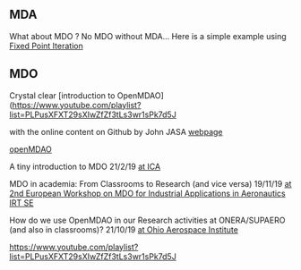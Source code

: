 
## MDA

What about MDO ? No MDO without MDA...
Here is a simple example using 
[Fixed Point Iteration ](http://htmlpreview.github.io/?https://github.com/jomorlier/mdocourse/blob/master/MDA/tutorialFPI.html) 


## MDO
Crystal clear [introduction to OpenMDAO](https://www.youtube.com/playlist?list=PLPusXFXT29sXIwZfZf3tLs3wr1sPk7d5J

with the online content on Github by John JASA [webpage](https://github.com/johnjasa/openmdao_training)

[openMDAO](https://openmdao.org)

A tiny introduction to MDO 21/2/19 [at ICA](https://github.com/mid2SUPAERO/Outputs/blob/master/Presentation_JM_MDO-compressed.pdf)

MDO in academia: From Classrooms to Research (and vice versa) 19/11/19 [at 2nd European Workshop on MDO for Industrial Applications in Aeronautics IRT SE](https://github.com/mid2SUPAERO/Outputs/blob/master/MDOinACADEMIA-compressed.pdf)

How do we use OpenMDAO in our Research activities at ONERA/SUPAERO (and also in classrooms)? 21/10/19 [at Ohio Aerospace Institute](https://github.com/mid2SUPAERO/Outputs/blob/master/OpenMDAO_Cleveland_LIGHT2-compressed.pdf)

https://www.youtube.com/playlist?list=PLPusXFXT29sXIwZfZf3tLs3wr1sPk7d5J
